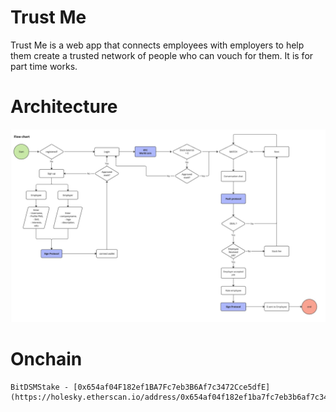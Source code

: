 # Trust Me

Trust Me is a web app that connects employees with employers to help them create a trusted network of people who can vouch for them.
It is for part time works.

# Architecture 

![Architecture](./docs/architecture.jpg)

# Onchain

```
BitDSMStake - [0x654af04F182ef1BA7Fc7eb3B6Af7c3472Cce5dfE](https://holesky.etherscan.io/address/0x654af04f182ef1ba7fc7eb3b6af7c3472cce5dfe)
```
